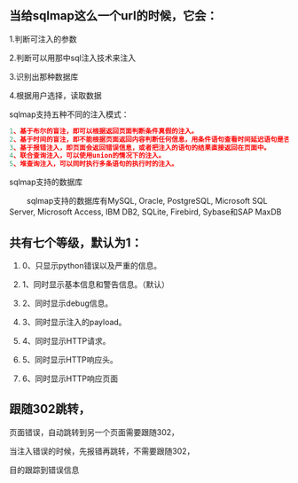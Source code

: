 ## 当给sqlmap这么一个url的时候，它会：

1.判断可注入的参数

2.判断可以用那中sql注入技术来注入

3.识别出那种数据库

4.根据用户选择，读取数据



sqlmap支持五种不同的注入模式：

```javascript
1、基于布尔的盲注，即可以根据返回页面判断条件真假的注入。
2、基于时间的盲注，即不能根据页面返回内容判断任何信息，用条件语句查看时间延迟语句是否执行（即页面返回时间是否增加）来判断。
3、基于报错注入，即页面会返回错误信息，或者把注入的语句的结果直接返回在页面中。
4、联合查询注入，可以使用union的情况下的注入。
5、堆查询注入，可以同时执行多条语句的执行时的注入。
```

sqlmap支持的数据库

        sqlmap支持的数据库有MySQL, Oracle, PostgreSQL, Microsoft SQL Server, Microsoft Access, IBM DB2, SQLite, Firebird, Sybase和SAP MaxDB



## 共有七个等级，默认为1：

1. 0、只显示python错误以及严重的信息。

1. 1、同时显示基本信息和警告信息。（默认）

1. 2、同时显示debug信息。

1. 3、同时显示注入的payload。

1. 4、同时显示HTTP请求。

1. 5、同时显示HTTP响应头。

1. 6、同时显示HTTP响应页面



## 跟随302跳转，

页面错误，自动跳转到另一个页面需要跟随302，

当注入错误的时候，先报错再跳转，不需要跟随302，

目的跟踪到错误信息




















